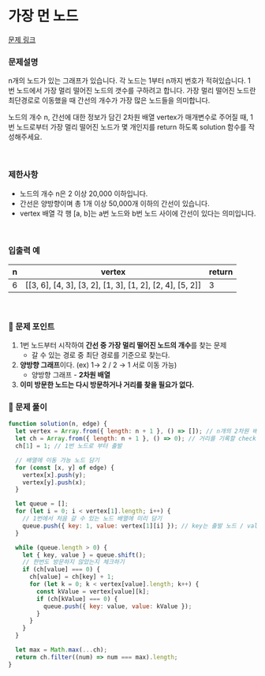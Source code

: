 # 가장 먼 노드

[문제 링크](https://school.programmers.co.kr/learn/courses/30/lessons/49189)

### 문제설명

n개의 노드가 있는 그래프가 있습니다. 각 노드는 1부터 n까지 번호가 적혀있습니다. 1번 노드에서 가장 멀리 떨어진 노드의 갯수를 구하려고 합니다. 가장 멀리 떨어진 노드란 최단경로로 이동했을 때 간선의 개수가 가장 많은 노드들을 의미합니다.

노드의 개수 n, 간선에 대한 정보가 담긴 2차원 배열 vertex가 매개변수로 주어질 때, 1번 노드로부터 가장 멀리 떨어진 노드가 몇 개인지를 return 하도록 solution 함수를 작성해주세요.

<br>

### 제한사항

- 노드의 개수 n은 2 이상 20,000 이하입니다.
- 간선은 양방향이며 총 1개 이상 50,000개 이하의 간선이 있습니다.
- vertex 배열 각 행 [a, b]는 a번 노드와 b번 노드 사이에 간선이 있다는 의미입니다.

<Br>

### **입출력 예**

| n   | vertex                                                   | return |
| --- | -------------------------------------------------------- | ------ |
| 6   | [[3, 6], [4, 3], [3, 2], [1, 3], [1, 2], [2, 4], [5, 2]] | 3      |

<br>

### 📕 문제 포인트

1. 1번 노드부터 시작하여 **간선 중 가장 멀리 떨어진 노드의 개수**를 찾는 문제
   - 갈 수 있는 경로 중 최단 경로를 기준으로 찾는다.
2. **양방향 그래프**이다. (ex) 1→ 2 / 2 → 1 서로 이동 가능)
   - 양방향 그래프 - **2차원 배열**
3. **이미 방문한 노드는 다시 방문하거나 거리를 찾을 필요가 없다.**

### 📝 문제 풀이

```js
function solution(n, edge) {
  let vertex = Array.from({ length: n + 1 }, () => []); // n개의 2차원 배열을 생성
  let ch = Array.from({ length: n + 1 }, () => 0); // 거리를 기록할 check 배열
  ch[1] = 1; // 1번 노드로 부터 출발

  // 배열에 이동 가능 노드 담기
  for (const [x, y] of edge) {
    vertex[x].push(y);
    vertex[y].push(x);
  }

  let queue = [];
  for (let i = 0; i < vertex[1].length; i++) {
    // 1번에서 처음 갈 수 있는 노드 배열에 미리 담기
    queue.push({ key: 1, value: vertex[1][i] }); // key는 출발 노드 / value는 도착 노드
  }

  while (queue.length > 0) {
    let { key, value } = queue.shift();
    // 한번도 방문하지 않았는지 체크하기
    if (ch[value] === 0) {
      ch[value] = ch[key] + 1;
      for (let k = 0; k < vertex[value].length; k++) {
        const kValue = vertex[value][k];
        if (ch[kValue] === 0) {
          queue.push({ key: value, value: kValue });
        }
      }
    }
  }

  let max = Math.max(...ch);
  return ch.filter((num) => num === max).length;
}
```
